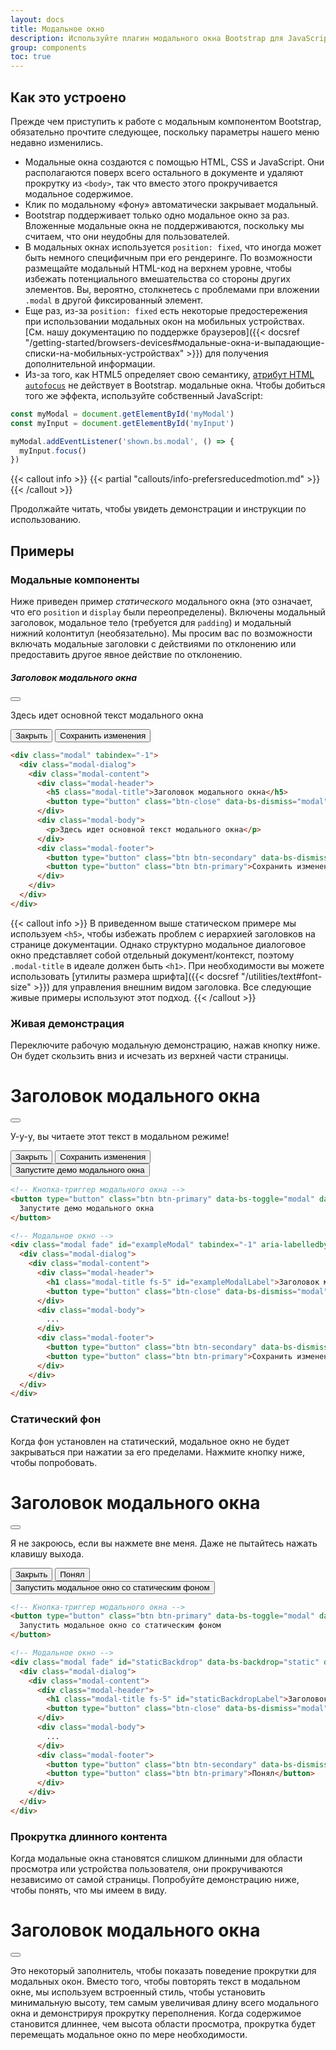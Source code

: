 ```yaml
---
layout: docs
title: Модальное окно
description: Используйте плагин модального окна Bootstrap для JavaScript, чтобы добавить на свой сайт диалоговые окна для лайтбоксов, уведомлений пользователей или полностью настраиваемого контента.
group: components
toc: true
---
```


## Как это устроено

Прежде чем приступить к работе с модальным компонентом Bootstrap, обязательно прочтите следующее, поскольку параметры нашего меню недавно изменились.

- Модальные окна создаются с помощью HTML, CSS и JavaScript. Они располагаются поверх всего остального в документе и удаляют прокрутку из `<body>`, так что вместо этого прокручивается модальное содержимое.
- Клик по модальному «фону» автоматически закрывает модальный.
- Bootstrap поддерживает только одно модальное окно за раз. Вложенные модальные окна не поддерживаются, поскольку мы считаем, что они неудобны для пользователей.
- В модальных окнах используется `position: fixed`, что иногда может быть немного специфичным при его рендеринге. По возможности размещайте модальный HTML-код на верхнем уровне, чтобы избежать потенциального вмешательства со стороны других элементов. Вы, вероятно, столкнетесь с проблемами при вложении `.modal` в другой фиксированный элемент.
- Еще раз, из-за `position: fixed` есть некоторые предостережения при использовании модальных окон на мобильных устройствах. [См. нашу документацию по поддержке браузеров]({{< docsref "/getting-started/browsers-devices#модальные-окна-и-выпадающие-списки-на-мобильных-устройствах" >}}) для получения дополнительной информации.
- Из-за того, как HTML5 определяет свою семантику, [атрибут HTML `autofocus`](https://developer.mozilla.org/en-US/docs/Web/HTML/Element/input#attr-autofocus) не действует в Bootstrap. модальные окна. Чтобы добиться того же эффекта, используйте собственный JavaScript:

```js
const myModal = document.getElementById('myModal')
const myInput = document.getElementById('myInput')

myModal.addEventListener('shown.bs.modal', () => {
  myInput.focus()
})
```

{{< callout info >}}
{{< partial "callouts/info-prefersreducedmotion.md" >}}
{{< /callout >}}

Продолжайте читать, чтобы увидеть демонстрации и инструкции по использованию.

## Примеры

### Модальные компоненты

Ниже приведен пример _статического_ модального окна (это означает, что его `position` и `display` были переопределены). Включены модальный заголовок, модальное тело (требуется для `padding`) и модальный нижний колонтитул (необязательно). Мы просим вас по возможности включать модальные заголовки с действиями по отклонению или предоставить другое явное действие по отклонению.

<div class="bd-example bg-body-tertiary">
  <div class="modal position-static d-block" tabindex="-1">
    <div class="modal-dialog">
      <div class="modal-content">
        <div class="modal-header">
          <h5 class="modal-title">Заголовок модального окна</h5>
          <button type="button" class="btn-close" data-bs-dismiss="modal" aria-label="Закрыть"></button>
        </div>
        <div class="modal-body">
          <p>Здесь идет основной текст модального окна</p>
        </div>
        <div class="modal-footer">
          <button type="button" class="btn btn-secondary" data-bs-dismiss="modal">Закрыть</button>
          <button type="button" class="btn btn-primary">Сохранить изменения</button>
        </div>
      </div>
    </div>
  </div>
</div>

```html
<div class="modal" tabindex="-1">
  <div class="modal-dialog">
    <div class="modal-content">
      <div class="modal-header">
        <h5 class="modal-title">Заголовок модального окна</h5>
        <button type="button" class="btn-close" data-bs-dismiss="modal" aria-label="Закрыть"></button>
      </div>
      <div class="modal-body">
        <p>Здесь идет основной текст модального окна</p>
      </div>
      <div class="modal-footer">
        <button type="button" class="btn btn-secondary" data-bs-dismiss="modal">Закрыть</button>
        <button type="button" class="btn btn-primary">Сохранить изменения</button>
      </div>
    </div>
  </div>
</div>
```

{{< callout info >}}
В приведенном выше статическом примере мы используем `<h5>`, чтобы избежать проблем с иерархией заголовков на странице документации. Однако структурно модальное диалоговое окно представляет собой отдельный документ/контекст, поэтому `.modal-title` в идеале должен быть `<h1>`. При необходимости вы можете использовать [утилиты размера шрифта]({{< docsref "/utilities/text#font-size" >}}) для управления внешним видом заголовка. Все следующие живые примеры используют этот подход.
{{< /callout >}}

### Живая демонстрация

Переключите рабочую модальную демонстрацию, нажав кнопку ниже. Он будет скользить вниз и исчезать из верхней части страницы.

<div class="modal fade" id="exampleModalLive" tabindex="-1" aria-labelledby="exampleModalLiveLabel" aria-hidden="true">
  <div class="modal-dialog">
    <div class="modal-content">
      <div class="modal-header">
        <h1 class="modal-title fs-5" id="exampleModalLiveLabel">Заголовок модального окна</h1>
        <button type="button" class="btn-close" data-bs-dismiss="modal" aria-label="Закрыть"></button>
      </div>
      <div class="modal-body">
        <p>У-у-у, вы читаете этот текст в модальном режиме!</p>
      </div>
      <div class="modal-footer">
        <button type="button" class="btn btn-secondary" data-bs-dismiss="modal">Закрыть</button>
        <button type="button" class="btn btn-primary">Сохранить изменения</button>
      </div>
    </div>
  </div>
</div>

<div class="bd-example">
  <button type="button" class="btn btn-primary" data-bs-toggle="modal" data-bs-target="#exampleModalLive">
    Запустите демо модального окна
  </button>
</div>

```html
<!-- Кнопка-триггер модального окна -->
<button type="button" class="btn btn-primary" data-bs-toggle="modal" data-bs-target="#exampleModal">
  Запустите демо модального окна
</button>

<!-- Модальное окно -->
<div class="modal fade" id="exampleModal" tabindex="-1" aria-labelledby="exampleModalLabel" aria-hidden="true">
  <div class="modal-dialog">
    <div class="modal-content">
      <div class="modal-header">
        <h1 class="modal-title fs-5" id="exampleModalLabel">Заголовок модального окна</h1>
        <button type="button" class="btn-close" data-bs-dismiss="modal" aria-label="Закрыть"></button>
      </div>
      <div class="modal-body">
        ...
      </div>
      <div class="modal-footer">
        <button type="button" class="btn btn-secondary" data-bs-dismiss="modal">Закрыть</button>
        <button type="button" class="btn btn-primary">Сохранить изменения</button>
      </div>
    </div>
  </div>
</div>
```

### Статический фон

Когда фон установлен на статический, модальное окно не будет закрываться при нажатии за его пределами. Нажмите кнопку ниже, чтобы попробовать.

<div class="modal fade" id="staticBackdropLive" data-bs-backdrop="static" data-bs-keyboard="false" tabindex="-1" aria-labelledby="staticBackdropLiveLabel" aria-hidden="true">
  <div class="modal-dialog">
    <div class="modal-content">
      <div class="modal-header">
        <h1 class="modal-title fs-5" id="staticBackdropLiveLabel">Заголовок модального окна</h1>
        <button type="button" class="btn-close" data-bs-dismiss="modal" aria-label="Закрыть"></button>
      </div>
      <div class="modal-body">
        <p>Я не закроюсь, если вы нажмете вне меня. Даже не пытайтесь нажать клавишу выхода.</p>
      </div>
      <div class="modal-footer">
        <button type="button" class="btn btn-secondary" data-bs-dismiss="modal">Закрыть</button>
        <button type="button" class="btn btn-primary">Понял</button>
      </div>
    </div>
  </div>
</div>

<div class="bd-example">
  <button type="button" class="btn btn-primary" data-bs-toggle="modal" data-bs-target="#staticBackdropLive">
    Запустить модальное окно со статическим фоном
  </button>
</div>

```html
<!-- Кнопка-триггер модального окна -->
<button type="button" class="btn btn-primary" data-bs-toggle="modal" data-bs-target="#staticBackdrop">
  Запустить модальное окно со статическим фоном
</button>

<!-- Модальное окно -->
<div class="modal fade" id="staticBackdrop" data-bs-backdrop="static" data-bs-keyboard="false" tabindex="-1" aria-labelledby="staticBackdropLabel" aria-hidden="true">
  <div class="modal-dialog">
    <div class="modal-content">
      <div class="modal-header">
        <h1 class="modal-title fs-5" id="staticBackdropLabel">Заголовок модального окна</h1>
        <button type="button" class="btn-close" data-bs-dismiss="modal" aria-label="Закрыть"></button>
      </div>
      <div class="modal-body">
        ...
      </div>
      <div class="modal-footer">
        <button type="button" class="btn btn-secondary" data-bs-dismiss="modal">Закрыть</button>
        <button type="button" class="btn btn-primary">Понял</button>
      </div>
    </div>
  </div>
</div>
```

### Прокрутка длинного контента

Когда модальные окна становятся слишком длинными для области просмотра или устройства пользователя, они прокручиваются независимо от самой страницы. Попробуйте демонстрацию ниже, чтобы понять, что мы имеем в виду.

<div class="modal fade" id="exampleModalLong" tabindex="-1" aria-labelledby="exampleModalLongTitle" aria-hidden="true">
  <div class="modal-dialog">
    <div class="modal-content">
      <div class="modal-header">
        <h1 class="modal-title fs-5" id="exampleModalLongTitle">Заголовок модального окна</h1>
        <button type="button" class="btn-close" data-bs-dismiss="modal" aria-label="Закрыть"></button>
      </div>
      <div class="modal-body" style="min-height: 1500px">
        <p>Это некоторый заполнитель, чтобы показать поведение прокрутки для модальных окон. Вместо того, чтобы повторять текст в модальном окне, мы используем встроенный стиль, чтобы установить минимальную высоту, тем самым увеличивая длину всего модального окна и демонстрируя прокрутку переполнения. Когда содержимое становится длиннее, чем высота области просмотра, прокрутка будет перемещать модальное окно по мере необходимости.</p>
      </div>
      <div class="modal-footer">
        <button type="button" class="btn btn-secondary" data-bs-dismiss="modal">Закрыть</button>
        <button type="button" class="btn btn-primary">Сохранить изменения</button>
      </div>
    </div>
  </div>
</div>

<div class="bd-example">
  <button type="button" class="btn btn-primary" data-bs-toggle="modal" data-bs-target="#exampleModalLong">
    Запустите демо модального окна
  </button>
</div>

Вы также можете создать прокручиваемое модальное окно, которое позволяет прокручивать модальное тело, добавляя `.modal-dialog-scrollable` к `.modal-dialog`.

<div class="modal fade" id="exampleModalScrollable" tabindex="-1" aria-labelledby="exampleModalScrollableTitle" aria-hidden="true">
  <div class="modal-dialog modal-dialog-scrollable">
    <div class="modal-content">
      <div class="modal-header">
        <h1 class="modal-title fs-5" id="exampleModalScrollableTitle">Заголовок модального окна</h1>
        <button type="button" class="btn-close" data-bs-dismiss="modal" aria-label="Закрыть"></button>
      </div>
      <div class="modal-body">
        <p>Это некий заполнитель, показывающий поведение при прокрутке модальных окон. Мы используем повторяющиеся перенос строк, чтобы продемонстрировать, как контент может превышать минимальную внутреннюю высоту, тем самым показывая внутреннюю прокрутку. Когда содержимое становится длиннее, чем предопределенная максимальная высота модального окна, содержимое будет обрезано и прокручивается внутри модального окна.</p>
        <br><br><br><br><br><br><br><br><br><br><br><br><br><br><br><br><br><br><br><br><br><br><br><br><br><br><br><br><br><br><br><br><br><br><br><br><br><br><br><br>
        <p>Это содержимое должно появиться внизу после прокрутки.</p>
      </div>
      <div class="modal-footer">
        <button type="button" class="btn btn-secondary" data-bs-dismiss="modal">Закрыть</button>
        <button type="button" class="btn btn-primary">Сохранить изменения</button>
      </div>
    </div>
  </div>
</div>

<div class="bd-example">
  <button type="button" class="btn btn-primary" data-bs-toggle="modal" data-bs-target="#exampleModalScrollable">
    Запустите демо модального окна
  </button>
</div>

```html
<!-- Прокручиваемое модальное окно -->
<div class="modal-dialog modal-dialog-scrollable">
  ...
</div>
```

### Центрирование по вертикали

Добавьте `.modal-dialog-centered` к `.modal-dialog` для вертикального центрирования модального окна.

<div class="modal fade" id="exampleModalCenter" tabindex="-1" aria-labelledby="exampleModalCenterTitle" aria-hidden="true">
  <div class="modal-dialog modal-dialog-centered">
    <div class="modal-content">
      <div class="modal-header">
        <h1 class="modal-title fs-5" id="exampleModalCenterTitle">Заголовок модального окна</h1>
        <button type="button" class="btn-close" data-bs-dismiss="modal" aria-label="Закрыть"></button>
      </div>
      <div class="modal-body">
        <p>This is a vertically centered modal.</p>
      </div>
      <div class="modal-footer">
        <button type="button" class="btn btn-secondary" data-bs-dismiss="modal">Закрыть</button>
        <button type="button" class="btn btn-primary">Сохранить изменения</button>
      </div>
    </div>
  </div>
</div>

<div class="modal fade" id="exampleModalCenteredScrollable" tabindex="-1" aria-labelledby="exampleModalCenteredScrollableTitle" aria-hidden="true">
  <div class="modal-dialog modal-dialog-centered modal-dialog-scrollable">
    <div class="modal-content">
      <div class="modal-header">
        <h1 class="modal-title fs-5" id="exampleModalCenteredScrollableTitle">Заголовок модального окна</h1>
        <button type="button" class="btn-close" data-bs-dismiss="modal" aria-label="Закрыть"></button>
      </div>
      <div class="modal-body">
        <p>Это некий заполнитель для отображения модального окна с вертикальным центрированием. Мы добавили здесь дополнительную копию, чтобы показать, как работает вертикальное центрирование модального окна в сочетании с прокручиваемыми модальными окнами. Мы также используем несколько повторяющихся перенос строк, чтобы быстро увеличить высоту содержимого, тем самым вызывая прокрутку. Когда содержимое становится длиннее, чем предопределенная максимальная высота модального окна, содержимое будет обрезано и прокручивается внутри модального окна.</p>
        <br><br><br><br><br><br><br><br><br><br>
        <p>Просто так.</p>
      </div>
      <div class="modal-footer">
        <button type="button" class="btn btn-secondary" data-bs-dismiss="modal">Закрыть</button>
        <button type="button" class="btn btn-primary">Сохранить изменения</button>
      </div>
    </div>
  </div>
</div>

<div class="bd-example">
  <button type="button" class="btn btn-primary" data-bs-toggle="modal" data-bs-target="#exampleModalCenter">
    Вертикально центрированное модальное окно
  </button>
  <button type="button" class="btn btn-primary" data-bs-toggle="modal" data-bs-target="#exampleModalCenteredScrollable">
    Вертикально центрированное прокручиваемое модальное окно
  </button>
</div>

```html
<!-- Вертикально центрированное модальное окно -->
<div class="modal-dialog modal-dialog-centered">
  ...
</div>

<!-- Вертикально центрированное прокручиваемое модальное окно -->
<div class="modal-dialog modal-dialog-centered modal-dialog-scrollable">
  ...
</div>
```

### Всплывающие подсказки и всплывающие окна

[Всплывающие подсказки]({{< docsref "/components/tooltips" >}}) и [всплывающие подсказки]({{< docsref "/components/popovers" >}}) могут быть помещены в модальные окна по мере необходимости. Когда модальные окна закрываются, любые всплывающие подсказки и всплывающие окна также автоматически закрываются.

<div class="modal fade" id="exampleModalPopovers" tabindex="-1" aria-labelledby="exampleModalPopoversLabel" aria-hidden="true">
  <div class="modal-dialog">
    <div class="modal-content">
      <div class="modal-header">
        <h1 class="modal-title fs-5" id="exampleModalPopoversLabel">Заголовок модального окна</h1>
        <button type="button" class="btn-close" data-bs-dismiss="modal" aria-label="Закрыть"></button>
      </div>
      <div class="modal-body">
        <h2 class="fs-5">Поповер в модальном окне</h2>
        <p>Эта <button class="btn btn-secondary" data-bs-toggle="popover" title="Заголовок поповера" data-bs-content="Содержимое тела всплывающего окна задается в этом атрибуте." data-bs-container="#exampleModalPopovers">кнопка</button> вызывает всплывающее окно при нажатии.</p>
        <hr>
        <h2 class="fs-5">Подсказки в модальном окне</h2>
        <p><a href="#" data-bs-toggle="tooltip" title="Тултип" data-bs-container="#exampleModalPopovers">Эта ссылка</a> и <a href="#" data-bs-toggle="tooltip" title="Тултип" data-bs-container="#exampleModalPopovers">эта ссылка</a> имеет всплывающие подсказки при наведении.</p>
      </div>
      <div class="modal-footer">
        <button type="button" class="btn btn-secondary" data-bs-dismiss="modal">Закрыть</button>
        <button type="button" class="btn btn-primary">Сохранить изменения</button>
      </div>
    </div>
  </div>
</div>

<div class="bd-example">
  <button type="button" class="btn btn-primary" data-bs-toggle="modal" data-bs-target="#exampleModalPopovers">
    Запустите демо модального окна
  </button>
</div>

```html
<div class="modal-body">
  <h2 class="fs-5">Поповер в модальном окне</h2>
  <p>Эта <button class="btn btn-secondary" data-bs-toggle="popover" title="Заголовок поповера" data-bs-content="Содержимое тела всплывающего окна задается в этом атрибуте.">кнопка</button> вызывает всплывающее окно при нажатии.</p>
  <hr>
  <h2 class="fs-5">Подсказки в модальном окне</h2>
  <p><a href="#" data-bs-toggle="tooltip" title="Тултип">Эта ссылка</a> и <a href="#" data-bs-toggle="tooltip" title="Тултип">эта ссылка</a> имеет всплывающие подсказки при наведении.</p>
</div>
```

### Использование сетки

Используйте сеточную систему Bootstrap в модальном окне, вложив `.container-fluid` в `.modal-body`. Затем используйте обычные классы системы сетки, как и везде.

<div class="modal fade" id="gridSystemModal" tabindex="-1" aria-labelledby="gridModalLabel" aria-hidden="true">
  <div class="modal-dialog">
    <div class="modal-content">
      <div class="modal-header">
        <h1 class="modal-title fs-5" id="gridModalLabel">Сетки в модальных окнах</h1>
        <button type="button" class="btn-close" data-bs-dismiss="modal" aria-label="Закрыть"></button>
      </div>
      <div class="modal-body">
        <div class="container-fluid bd-example-row">
          <div class="row">
            <div class="col-md-4">.col-md-4</div>
            <div class="col-md-4 ms-auto">.col-md-4 .ms-auto</div>
          </div>
          <div class="row">
            <div class="col-md-3 ms-auto">.col-md-3 .ms-auto</div>
            <div class="col-md-2 ms-auto">.col-md-2 .ms-auto</div>
          </div>
          <div class="row">
            <div class="col-md-6 ms-auto">.col-md-6 .ms-auto</div>
          </div>
          <div class="row">
            <div class="col-sm-9">
              Level 1: .col-sm-9
              <div class="row">
                <div class="col-8 col-sm-6">
                  Level 2: .col-8 .col-sm-6
                </div>
                <div class="col-4 col-sm-6">
                  Level 2: .col-4 .col-sm-6
                </div>
              </div>
            </div>
          </div>
        </div>
      </div>
      <div class="modal-footer">
        <button type="button" class="btn btn-secondary" data-bs-dismiss="modal">Закрыть</button>
        <button type="button" class="btn btn-primary">Сохранить изменения</button>
      </div>
    </div>
  </div>
</div>

<div class="bd-example">
<button type="button" class="btn btn-primary" data-bs-toggle="modal" data-bs-target="#gridSystemModal">
  Запустите демо модального окна
</button>
</div>

```html
<div class="modal-body">
  <div class="container-fluid">
    <div class="row">
      <div class="col-md-4">.col-md-4</div>
      <div class="col-md-4 ms-auto">.col-md-4 .ms-auto</div>
    </div>
    <div class="row">
      <div class="col-md-3 ms-auto">.col-md-3 .ms-auto</div>
      <div class="col-md-2 ms-auto">.col-md-2 .ms-auto</div>
    </div>
    <div class="row">
      <div class="col-md-6 ms-auto">.col-md-6 .ms-auto</div>
    </div>
    <div class="row">
      <div class="col-sm-9">
        Level 1: .col-sm-9
        <div class="row">
          <div class="col-8 col-sm-6">
            Level 2: .col-8 .col-sm-6
          </div>
          <div class="col-4 col-sm-6">
            Level 2: .col-4 .col-sm-6
          </div>
        </div>
      </div>
    </div>
  </div>
</div>
```

### Изменяющееся модальное содержимое

У Вас есть несколько кнопок, которые запускают одно и то же модальное окно с немного разным содержимым? Используйте `event.relatedTarget` и [HTML `data-*` атрибуты](https://developer.mozilla.org/en-US/docs/Learn/HTML/Howto/Use_data_attributes), чтобы изменять содержимое модального окна в зависимости от какая кнопка была нажата.

Ниже представлена живая демонстрация, за которой следуют примеры HTML и JavaScript. Для получения дополнительной информации [прочтите документацию по модальным событиям](#события) для получения подробной информации о `relatedTarget`.

{{< example stackblitz_add_js="true" >}}
<button type="button" class="btn btn-primary" data-bs-toggle="modal" data-bs-target="#exampleModal" data-bs-whatever="@mdo">Открыть модальное окно для @mdo</button>
<button type="button" class="btn btn-primary" data-bs-toggle="modal" data-bs-target="#exampleModal" data-bs-whatever="@fat">Открыть модальное окно для @fat</button>
<button type="button" class="btn btn-primary" data-bs-toggle="modal" data-bs-target="#exampleModal" data-bs-whatever="@getbootstrap">Открыть модальное окно для @getbootstrap</button>

<div class="modal fade" id="exampleModal" tabindex="-1" aria-labelledby="exampleModalLabel" aria-hidden="true">
  <div class="modal-dialog">
    <div class="modal-content">
      <div class="modal-header">
        <h1 class="modal-title fs-5" id="exampleModalLabel">Новое сообщение</h1>
        <button type="button" class="btn-close" data-bs-dismiss="modal" aria-label="Закрыть"></button>
      </div>
      <div class="modal-body">
        <form>
          <div class="mb-3">
            <label for="recipient-name" class="col-form-label">Получатель:</label>
            <input type="text" class="form-control" id="recipient-name">
          </div>
          <div class="mb-3">
            <label for="message-text" class="col-form-label">Сообщение:</label>
            <textarea class="form-control" id="message-text"></textarea>
          </div>
        </form>
      </div>
      <div class="modal-footer">
        <button type="button" class="btn btn-secondary" data-bs-dismiss="modal">Закрыть</button>
        <button type="button" class="btn btn-primary">Отправить сообщение</button>
      </div>
    </div>
  </div>
</div>
{{< /example >}}

{{< js-docs name="varying-modal-content" file="site/assets/js/snippets.js" >}}

### Переключение между модальными окнами

{{< example >}}
<div class="modal fade" id="exampleModalToggle" aria-hidden="true" aria-labelledby="exampleModalToggleLabel" tabindex="-1">
  <div class="modal-dialog modal-dialog-centered">
    <div class="modal-content">
      <div class="modal-header">
        <h1 class="modal-title fs-5" id="exampleModalToggleLabel">Модалка 1</h1>
        <button type="button" class="btn-close" data-bs-dismiss="modal" aria-label="Закрыть"></button>
      </div>
      <div class="modal-body">
        Покажите второе модальное окно и скройте его с помощью кнопки ниже.
      </div>
      <div class="modal-footer">
        <button class="btn btn-primary" data-bs-target="#exampleModalToggle2" data-bs-toggle="modal">Открыть второе модальное окно</button>
      </div>
    </div>
  </div>
</div>
<div class="modal fade" id="exampleModalToggle2" aria-hidden="true" aria-labelledby="exampleModalToggleLabel2" tabindex="-1">
  <div class="modal-dialog modal-dialog-centered">
    <div class="modal-content">
      <div class="modal-header">
        <h1 class="modal-title fs-5" id="exampleModalToggleLabel2">Модалка 2</h1>
        <button type="button" class="btn-close" data-bs-dismiss="modal" aria-label="Закрыть"></button>
      </div>
      <div class="modal-body">
        Скройте это модальное окно и покажите первое с помощью кнопки ниже.
      </div>
      <div class="modal-footer">
        <button class="btn btn-primary" data-bs-target="#exampleModalToggle" data-bs-toggle="modal">Вернуться к первому</button>
      </div>
    </div>
  </div>
</div>
<button class="btn btn-primary" data-bs-target="#exampleModalToggle" data-bs-toggle="modal">Открыть первое модальное окно</button>
{{< /example >}}

### Изменение анимации

Переменная `$modal-fade-transform` определяет состояние преобразования `.modal-dialog` перед модальной плавной анимацией, переменная `$modal-show-transform` определяет преобразование `.modal-dialog` в конец модальной плавной анимации.

Если Вам нужна, например, анимация с увеличением, Вы можете установить `$modal-fade-transform: scale(.8)`.

### Удаление анимации

Для модальных окон, которые просто появляются, а не исчезают при просмотре, удалите класс `.fade` из Вашей модальной разметки.

```html
<div class="modal" tabindex="-1" aria-labelledby="..." aria-hidden="true">
  ...
</div>
```

### Динамические высоты

Если высота модального окна изменяется, пока он открыт, Вы должны вызвать `myModal.handleUpdate()`, чтобы скорректировать положение модального окна в случае появления полосы прокрутки.

### Доступность

Не забудьте добавить `aria-labelledby="..."`, ссылаясь на Заголовок модального окна, в `.modal`. Кроме того, Вы можете дать описание Вашего модального диалога с помощью `aria-describedby` в `.modal`. Обратите внимание, что Вам не нужно добавлять `role="dialog"`, поскольку мы уже добавляем его через JavaScript..

### Встраивание видео с YouTube

Встраивание видео YouTube в модальные окна требует дополнительного JavaScript не в Bootstrap для автоматической остановки воспроизведения и т.д. [См. этот полезный пост о переполнении стека](https://stackoverflow.com/questions/18622508/bootstrap-3-and-youtube-in-modal) для получения дополнительной информации.

## Дополнительные размеры

Модальные окна имеют три необязательных размера, доступных через классы модификаторов, которые помещаются в `.modal-dialog`. Эти размеры действуют в определенных контрольных точках, чтобы избежать горизонтальных полос прокрутки на более узких окнах просмотра.

{{< bs-table "table" >}}
| Размер | Класс | Максимальная ширина модального окна
| --- | --- | --- |
| Маленький | `.modal-sm` | `300px` |
| По умолчанию | <span class="text-body-secondary">Нет</span> | `500px` |
| Большой | `.modal-lg` | `800px` |
| Очень большой | `.modal-xl` | `1140px` |
{{< /bs-table >}}

Наш модальный класс по умолчанию без модификатора представляет собой модальное окно «среднего» размера.

<div class="bd-example">
  <button type="button" class="btn btn-primary" data-bs-toggle="modal" data-bs-target="#exampleModalXl">Очень большое модальное окно</button>
  <button type="button" class="btn btn-primary" data-bs-toggle="modal" data-bs-target="#exampleModalLg">Большое модальное окно</button>
  <button type="button" class="btn btn-primary" data-bs-toggle="modal" data-bs-target="#exampleModalSm">Маленькое модальное окно</button>
</div>

```html
<div class="modal-dialog modal-xl">...</div>
<div class="modal-dialog modal-lg">...</div>
<div class="modal-dialog modal-sm">...</div>
```

<div class="modal fade" id="exampleModalXl" tabindex="-1" aria-labelledby="exampleModalXlLabel" aria-hidden="true">
  <div class="modal-dialog modal-xl">
    <div class="modal-content">
      <div class="modal-header">
        <h1 class="modal-title fs-4" id="exampleModalXlLabel">Очень большое модальное окно</h1>
        <button type="button" class="btn-close" data-bs-dismiss="modal" aria-label="Закрыть"></button>
      </div>
      <div class="modal-body">
        ...
      </div>
    </div>
  </div>
</div>

<div class="modal fade" id="exampleModalLg" tabindex="-1" aria-labelledby="exampleModalLgLabel" aria-hidden="true">
  <div class="modal-dialog modal-lg">
    <div class="modal-content">
      <div class="modal-header">
        <h1 class="modal-title fs-4" id="exampleModalLgLabel">Большое модальное окно</h1>
        <button type="button" class="btn-close" data-bs-dismiss="modal" aria-label="Закрыть"></button>
      </div>
      <div class="modal-body">
        ...
      </div>
    </div>
  </div>
</div>

<div class="modal fade" id="exampleModalSm" tabindex="-1" aria-labelledby="exampleModalSmLabel" aria-hidden="true">
  <div class="modal-dialog modal-sm">
    <div class="modal-content">
      <div class="modal-header">
        <h1 class="modal-title fs-4" id="exampleModalSmLabel">Маленькое модальное окно</h1>
        <button type="button" class="btn-close" data-bs-dismiss="modal" aria-label="Закрыть"></button>
      </div>
      <div class="modal-body">
        ...
      </div>
    </div>
  </div>
</div>

## Полноэкранное модальное окно

Другое переопределение - это возможность вывести модальное окно, охватывающее область просмотра пользователя, доступное через классы модификаторов, которые помещаются в `.modal-dialog`.

{{< bs-table >}}
| Класс | Доступность |
| --- | --- |
| `.modal-fullscreen` | Всегда |
| `.modal-fullscreen-sm-down` | `576px` |
| `.modal-fullscreen-md-down` | `768px` |
| `.modal-fullscreen-lg-down` | `992px` |
| `.modal-fullscreen-xl-down` | `1200px` |
| `.modal-fullscreen-xxl-down` | `1400px` |
{{< /bs-table >}}

<div class="bd-example">
  <button type="button" class="btn btn-primary" data-bs-toggle="modal" data-bs-target="#exampleModalFullscreen">Полноэкранный</button>
  <button type="button" class="btn btn-primary" data-bs-toggle="modal" data-bs-target="#exampleModalFullscreenSm">Полноэкранный меньше sm</button>
  <button type="button" class="btn btn-primary" data-bs-toggle="modal" data-bs-target="#exampleModalFullscreenMd">Полноэкранный меньше md</button>
  <button type="button" class="btn btn-primary" data-bs-toggle="modal" data-bs-target="#exampleModalFullscreenLg">Полноэкранный меньше lg</button>
  <button type="button" class="btn btn-primary" data-bs-toggle="modal" data-bs-target="#exampleModalFullscreenXl">Полноэкранный меньше xl</button>
  <button type="button" class="btn btn-primary" data-bs-toggle="modal" data-bs-target="#exampleModalFullscreenXxl">Полноэкранный меньше xxl</button>
</div>

```html
<!-- Полноэкранное модальное окно -->
<div class="modal-dialog modal-fullscreen-sm-down">
  ...
</div>
```

<div class="modal fade" id="exampleModalFullscreen" tabindex="-1" aria-labelledby="exampleModalFullscreenLabel" aria-hidden="true">
  <div class="modal-dialog modal-fullscreen">
    <div class="modal-content">
      <div class="modal-header">
        <h1 class="modal-title fs-4" id="exampleModalFullscreenLabel">Полноэкранное модальное окно</h1>
        <button type="button" class="btn-close" data-bs-dismiss="modal" aria-label="Закрыть"></button>
      </div>
      <div class="modal-body">
        ...
      </div>
      <div class="modal-footer">
        <button type="button" class="btn btn-secondary" data-bs-dismiss="modal">Закрыть</button>
      </div>
    </div>
  </div>
</div>

<div class="modal fade" id="exampleModalFullscreenSm" tabindex="-1" aria-labelledby="exampleModalFullscreenSmLabel" aria-hidden="true">
  <div class="modal-dialog modal-fullscreen-sm-down">
    <div class="modal-content">
      <div class="modal-header">
        <h1 class="modal-title fs-4" id="exampleModalFullscreenSmLabel">Полноэкранный меньше sm</h1>
        <button type="button" class="btn-close" data-bs-dismiss="modal" aria-label="Закрыть"></button>
      </div>
      <div class="modal-body">
        ...
      </div>
      <div class="modal-footer">
        <button type="button" class="btn btn-secondary" data-bs-dismiss="modal">Закрыть</button>
      </div>
    </div>
  </div>
</div>

<div class="modal fade" id="exampleModalFullscreenMd" tabindex="-1" aria-labelledby="exampleModalFullscreenMdLabel" aria-hidden="true">
  <div class="modal-dialog modal-fullscreen-md-down">
    <div class="modal-content">
      <div class="modal-header">
        <h1 class="modal-title fs-4" id="exampleModalFullscreenMdLabel">Полноэкранный меньше md</h1>
        <button type="button" class="btn-close" data-bs-dismiss="modal" aria-label="Закрыть"></button>
      </div>
      <div class="modal-body">
        ...
      </div>
      <div class="modal-footer">
        <button type="button" class="btn btn-secondary" data-bs-dismiss="modal">Закрыть</button>
      </div>
    </div>
  </div>
</div>

<div class="modal fade" id="exampleModalFullscreenLg" tabindex="-1" aria-labelledby="exampleModalFullscreenLgLabel" aria-hidden="true">
  <div class="modal-dialog modal-fullscreen-lg-down">
    <div class="modal-content">
      <div class="modal-header">
        <h1 class="modal-title fs-4" id="exampleModalFullscreenLgLabel">Полноэкранный меньше lg</h1>
        <button type="button" class="btn-close" data-bs-dismiss="modal" aria-label="Закрыть"></button>
      </div>
      <div class="modal-body">
        ...
      </div>
      <div class="modal-footer">
        <button type="button" class="btn btn-secondary" data-bs-dismiss="modal">Закрыть</button>
      </div>
    </div>
  </div>
</div>

<div class="modal fade" id="exampleModalFullscreenXl" tabindex="-1" aria-labelledby="exampleModalFullscreenXlLabel" aria-hidden="true">
  <div class="modal-dialog modal-fullscreen-xl-down">
    <div class="modal-content">
      <div class="modal-header">
        <h1 class="modal-title fs-4" id="exampleModalFullscreenXlLabel">Полноэкранный меньше xl</h1>
        <button type="button" class="btn-close" data-bs-dismiss="modal" aria-label="Закрыть"></button>
      </div>
      <div class="modal-body">
        ...
      </div>
      <div class="modal-footer">
        <button type="button" class="btn btn-secondary" data-bs-dismiss="modal">Закрыть</button>
      </div>
    </div>
  </div>
</div>

<div class="modal fade" id="exampleModalFullscreenXxl" tabindex="-1" aria-labelledby="exampleModalFullscreenXxlLabel" aria-hidden="true">
  <div class="modal-dialog modal-fullscreen-xxl-down">
    <div class="modal-content">
      <div class="modal-header">
        <h1 class="modal-title fs-4" id="exampleModalFullscreenXxlLabel">Полноэкранный меньше xxl</h1>
        <button type="button" class="btn-close" data-bs-dismiss="modal" aria-label="Закрыть"></button>
      </div>
      <div class="modal-body">
        ...
      </div>
      <div class="modal-footer">
        <button type="button" class="btn btn-secondary" data-bs-dismiss="modal">Закрыть</button>
      </div>
    </div>
  </div>
</div>

## CSS

### Переменные

{{< added-in "5.2.0" >}}

Как часть развивающегося подхода Bootstrap к переменным CSS, модальные окна теперь используют локальные переменные CSS в `.modal` и `.modal-backdrop` для расширенной настройки в реальном времени. Значения переменных CSS задаются через Sass, поэтому настройка Sass по-прежнему поддерживается.

{{< scss-docs name="modal-css-vars" file="scss/_modal.scss" >}}

{{< scss-docs name="modal-backdrop-css-vars" file="scss/_modal.scss" >}}

### Sass переменные

{{< scss-docs name="modal-variables" file="scss/_variables.scss" >}}

### Sass циклы

[Адаптивные полноэкранные модальные окна](#fullscreen-modal) генерируются с помощью карты `$breakpoints` и цикла в `scss/_modal.scss`.

{{< scss-docs name="modal-fullscreen-loop" file="scss/_modal.scss" >}}

## Использование

Модальный плагин переключает ваш скрытый контент по запросу с помощью атрибутов данных или JavaScript. Он также переопределяет поведение прокрутки по умолчанию и генерирует `.modal-backdrop`, чтобы предоставить область клика для отклонения отображаемых модальных окон при щелчке вне модального окна.

### Через атрибуты данных

#### Переключение

Активируйте модальное окно без написания JavaScript. Установите `data-bs-toggle="modal"` на элемент контроллера, например кнопку, вместе с `data-bs-target="#foo"` или `href="#foo"` для нацеливания на конкретное модальное окно для переключения.

```html
<button type="button" data-bs-toggle="modal" data-bs-target="#myModal">Запустить модальное окно</button>
```

#### Отклонение

{{% js-dismiss "modal" %}}

{{< callout warning >}}
Хотя поддерживаются оба способа отклонения модального окна, имейте в виду, что удаление модального окна извне не соответствует [Шаблон диалогового окна (модального) Руководства по авторской работе ARIA](https://www.w3.org/WAI/ARIA/apg/patterns/dialogmodal/). Делайте это на свой страх и риск.
{{< /callout >}}

### Через JavaScript

Создайте модальное окно с одной строкой JavaScript:

```js
const myModal = new bootstrap.Modal(document.getElementById('myModal'), options)
// or
const myModalAlternative = new bootstrap.Modal('#myModal', options)
```

### Опции

{{< markdown >}}
{{< partial "js-data-attributes.md" >}}
{{< /markdown >}}

{{< bs-table "table" >}}
| Название | Тип | По умолчанию | Описание |
| --- | --- | --- | --- |
| `backdrop` | boolean, `'static'` | `true` | Включает элемент модального фона. В качестве альтернативы укажите `static` для фона, который не закрывает модальное окно при нажатии. |
| `focus` | boolean | `true` | Ставит фокус на модальное окно при инициализации. |
| `keyboard` | boolean | `true` | Закрывает модальное окно при нажатии клавиши escape. |
{{< /bs-table >}}

### Методы

{{< callout danger >}}
{{< partial "callouts/danger-async-methods.md" >}}
{{< /callout >}}

#### Варианты прохождения

Активирует Ваш контент как модальное окно. Принимает необязательные параметры `object`.

```js
const myModal = new bootstrap.Modal('#myModal', {
  keyboard: false
})
```

{{< bs-table "table" >}}
| Метод | Описание |
| --- | --- |
| `dispose` | Уничтожает модальное окно элемента. (Удаляет сохраненные данные в элементе DOM). |
| `getInstance` | _Статический_ метод, позволяющий получить модальный экземпляр, связанный с элементом DOM. |
| `getOrCreateInstance` | _Статический_ метод, который позволяет вам получить модальный экземпляр, связанный с элементом DOM, или создать новый, если он не был инициализирован. |
| `handleUpdate` | Вручную отрегулируйте положение модального окна, если высота модального окна изменяется, когда оно открыто (например, в случае появления полосы прокрутки). |
| `hide` | Вручную скрывает модальное окно. **Возврат к вызывающей стороне до того, как модальное окно будет фактически скрыто** (т.е. до того, как произойдет событие `hidden.bs.modal`). |
| `show` | Вручную открывает модальное окно. **Возврат к вызывающей стороне до того, как модальное окно действительно будет показано** (т.е. до того, как произойдет событие `shown.bs.modal`). Кроме того, вы можете передать элемент DOM в качестве аргумента, который может быть получен в модальных событиях (как свойство `relatedTarget`). (т.е. `const modalToggle = document.getElementById('toggleMyModal'); myModal.show(modalToggle)`. |
| `toggle` | Вручную переключает модальное окно. **Возврат к вызывающей стороне до того, как модальное окно было действительно показано или скрыто** (т.е. до того, как произошло событие `shown.bs.modal` или `hidden.bs.modal`). |
{{< /bs-table >}}

### События

Модальный класс Bootstrap предоставляет несколько событий для подключения к модальным функциям. Все модальные события запускаются в самом модальном окне (то есть в `<div class="modal">`).

{{< bs-table >}}
| Событие | Описание |
| --- | --- |
| `hide.bs.modal` | Это событие запускается сразу после вызова метода экземпляра `hide`. |
| `hidden.bs.modal` | Это событие запускается, когда модальное окно больше не скрыто от пользователя (будет ждать завершения переходов CSS). |
| `hidePrevented.bs.modal` | Это событие запускается, когда отображается модальное окно, его фон является `static` и выполняется щелчок за пределами модального окна. Событие также запускается, когда нажата клавиша escape, а для параметра `keyboard` установлено значение `false`. |
| `show.bs.modal` | Это событие срабатывает немедленно при вызове метода экземпляра `show`. Если это вызвано щелчком, элемент, по которому щелкнули, доступен как свойство `relatedTarget`. |
| `shown.bs.modal` | Это событие запускается, когда модальное окно становится видимым для пользователя (будет ждать завершения переходов CSS). Если это вызвано щелчком, элемент, по которому щелкнули, доступен как свойство `relatedTarget`. |
{{< /bs-table >}}

```js
const myModalEl = document.getElementById('myModal')
myModalEl.addEventListener('hidden.bs.modal', event => {
  // сделайте что-нибудь...
})
```
